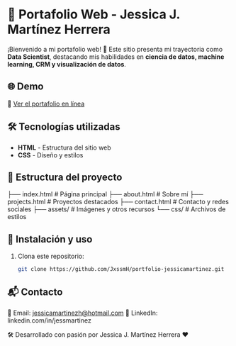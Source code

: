 # 🎨 Portafolio Web - Jessica J. Martínez Herrera  

¡Bienvenido a mi portafolio web! 🚀 Este sitio presenta mi trayectoria como **Data Scientist**, destacando mis habilidades en **ciencia de datos, machine learning, CRM y visualización de datos**.  

## 🌐 Demo  
🔗 [Ver el portafolio en línea](https://jxssmh.github.io/portfolio-jessicamartinez/)  

## 🛠 Tecnologías utilizadas  
- **HTML** - Estructura del sitio web  
- **CSS** - Diseño y estilos  

## 📁 Estructura del proyecto  
├── index.html # Página principal
├── about.html # Sobre mí
├── projects.html # Proyectos destacados
├── contact.html # Contacto y redes sociales
├── assets/ # Imágenes y otros recursos
└── css/ # Archivos de estilos

## 🚀 Instalación y uso  
1. Clona este repositorio:  
   ```bash
   git clone https://github.com/JxssmH/portfolio-jessicamartinez.git

## 📬 Contacto
📩 Email: jessicamartinezh@hotmail.com
🔗 LinkedIn: linkedin.com/in/jessmartinez

🛠 Desarrollado con pasión por Jessica J. Martínez Herrera ❤️
